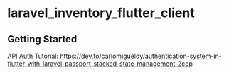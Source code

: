 # laravel_inventory_flutter_client


## Getting Started

API Auth Tutorial:
https://dev.to/carlomigueldy/authentication-system-in-flutter-with-laravel-passport-stacked-state-management-2cop